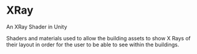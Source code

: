 # XRay
An XRay Shader in Unity

Shaders and materials used to allow the building assets to show X Rays of their layout in order for the user to be able to see within the buildings.
